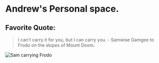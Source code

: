 # Andrew's Personal space. 

## Favorite Quote:
> I can't carry it for you, but I can carry you. - Samwise Gamgee to Frodo on the slopes of Mount Doom.


![Sam carrying Frodo](https://i.pinimg.com/originals/fd/f7/07/fdf7076a17434bc9217ea4f955212347.jpg)

